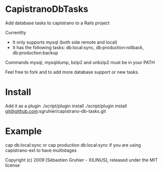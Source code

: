 CapistranoDbTasks
=================

Add database tasks to capistrano to a Rails project

Currentlty

* It only supports mysql (both side remote and local)
* It has the following tasks: db:local:sync, db:production:rollback, db:production:backup

Commands mysql, mysqldump, bzip2 and unbzip2 must be in your PATH

Feel free to fork and to add more database support or new tasks.

Install
=======

Add it as a plugin
./script/plugin install ./script/plugin install git@github.com:sgruhier/capistrano-db-tasks.git



Example
=======

cap db:local:sync
or
cap production db:local:sync if you are using capistrano-ext to have multistages

Copyright (c) 2009 [Sébastien Gruhier - XILINUS], released under the MIT license
